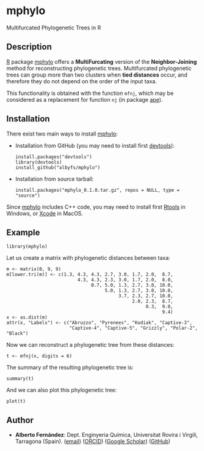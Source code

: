 # mphylo
Multifurcated Phylogenetic Trees in R

## Description

[R](https://www.r-project.org) package [mphylo](https://github.com/albyfs/mphylo) offers a **MultiFurcating** version of the **Neighbor-Joining** method for reconstructing phylogenetic trees. Multifurcated phylogenetic trees can group more than two clusters when **tied distances** occur, and therefore they do not depend on the order of the input taxa.

This functionality is obtained with the function `mfnj`, which may be considered as a replacement for function `nj` (in package [ape](https://CRAN.R-project.org/package=ape)).


## Installation

There exist two main ways to install [mphylo](https://github.com/albyfs/mphylo):

- Installation from GitHub (you may need to install first [devtools](https://github.com/r-lib/devtools)):
    ```{r eval = FALSE}
    install.packages("devtools")
    library(devtools)
    install_github("albyfs/mphylo")
    ```
- Installation from source tarball:
    ```{r eval = FALSE}
    install.packages("mphylo_0.1.0.tar.gz", repos = NULL, type = "source")
    ```
Since [mphylo](https://github.com/albyfs/mphylo) includes C++ code, you may need to install first [Rtools](https://cran.r-project.org/bin/windows/Rtools/) in Windows, or [Xcode](https://developer.apple.com/xcode/) in MacOS.


## Example

```{r}
library(mphylo)
```

Let us create a matrix with phylogenetic distances between taxa:

```{r}
m <- matrix(0, 9, 9)
m[lower.tri(m)] <- c(1.3, 4.3, 4.3, 2.7, 3.0, 1.7, 2.0,  8.7,
                          4.3, 4.3, 2.3, 3.0, 1.7, 2.0,  8.0,
                               0.7, 5.0, 1.3, 2.7, 3.0, 10.0,
                                    5.0, 1.3, 2.7, 3.0, 10.0,
                                         3.7, 2.3, 2.7, 10.0,
                                              2.0, 2.3,  8.7,
                                                   0.3,  9.0,
                                                         9.4)
x <- as.dist(m)
attr(x, "Labels") <- c("Abruzzo", "Pyrenees", "Kodiak", "Captive-3",
                       "Captive-4", "Captive-5", "Grizzly", "Polar-2", "Black")
```

Now we can reconstruct a phylogenetic tree from these distances:

```{r}
t <- mfnj(x, digits = 6)
```

The summary of the resulting phylogenetic tree is:

```{r}
summary(t)
```

And we can also plot this phylogenetic tree:

```{r}
plot(t)
```


## Author

- **Alberto Fernández**: Dept. Enginyeria Química, Universitat Rovira i Virgili, Tarragona (Spain). ([email](mailto:alberto.fernandez@urv.cat?subject=[mphylo])) ([ORCID](https://orcid.org/0000-0002-1241-1646)) ([Google Scholar](https://scholar.google.es/citations?user=AbH4r0IAAAAJ)) ([GitHub](https://github.com/albyfs))

